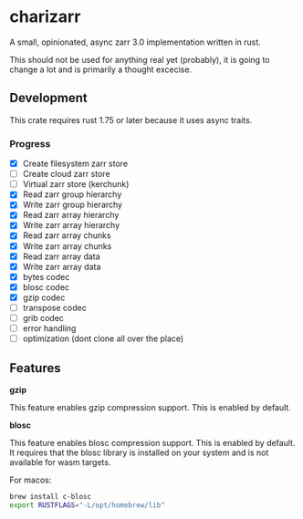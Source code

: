 # charizarr

A small, opinionated, async zarr 3.0 implementation written in rust.

This should not be used for anything real yet (probably), it is going to change a lot and is primarily a thought excecise.

## Development

This crate requires rust 1.75 or later because it uses async traits.

### Progress

- [x] Create filesystem zarr store
- [ ] Create cloud zarr store
- [ ] Virtual zarr store (kerchunk)
- [x] Read zarr group hierarchy
- [x] Write zarr group hierarchy
- [x] Read zarr array hierarchy
- [x] Write zarr array hierarchy
- [x] Read zarr array chunks
- [x] Write zarr array chunks
- [x] Read zarr array data
- [x] Write zarr array data
- [x] bytes codec
- [x] blosc codec
- [x] gzip codec
- [ ] transpose codec
- [ ] grib codec
- [ ] error handling
- [ ] optimization (dont clone all over the place)

## Features

**gzip**

This feature enables gzip compression support. This is enabled by default.

**blosc**

This feature enables blosc compression support. This is enabled by default. It requires that the blosc library is installed on your system and is not available for wasm targets.

For macos:
```bash
brew install c-blosc
export RUSTFLAGS="-L/opt/homebrew/lib"
```
